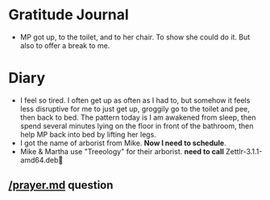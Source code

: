 # Gratitude Journal 

- MP got up, to the toilet, and to her chair. To show she could do it. But also to offer a break to me.

# Diary 

- I feel so tired. I often get up as often as I had to, but somehow it feels less disruptive for me to just get up, groggily go to the toilet and pee, then back to bed. The pattern today is I am awakened from sleep, then spend several minutes lying on the floor in front of the bathroom, then help MP back into bed by lifting her legs.
- I got the name of arborist from Mike. **Now I need to schedule**.
- Mike & Martha use "Treeology" for their arborist. **need to call**
Zettlr-3.1.1-amd64.deb
## [/prayer.md](/prayer.md) question
